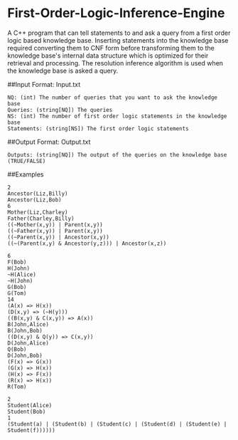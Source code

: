 # First-Order-Logic-Inference-Engine
A C++ program that can tell statements to and ask a query from a first order logic based knowledge base. Inserting statements into the knowledge base required converting them to CNF form before transforming them to the knowledge base's internal data structure which is optimized for their retrieval and processing. The resolution inference algorithm is used when the knowledge base is asked a query.

##Input Format: Input.txt
```
NQ: (int) The number of queries that you want to ask the knowledge base
Queries: (string[NQ]) The queries
NS: (int) The number of first order logic statements in the knowledge base
Statements: (string[NS]) The first order logic statements
```

##Output Format: Output.txt
```
Outputs: (string[NQ]) The output of the queries on the knowledge base (TRUE/FALSE)
```

##Examples
```
2
Ancestor(Liz,Billy)
Ancestor(Liz,Bob)
6
Mother(Liz,Charley)
Father(Charley,Billy)
((~Mother(x,y)) | Parent(x,y))
((~Father(x,y)) | Parent(x,y))
((~Parent(x,y)) | Ancestor(x,y))
((~(Parent(x,y) & Ancestor(y,z))) | Ancestor(x,z))
```
```
6
F(Bob)
H(John)
~H(Alice)
~H(John)
G(Bob)
G(Tom)
14
(A(x) => H(x))
(D(x,y) => (~H(y)))
((B(x,y) & C(x,y)) => A(x))
B(John,Alice)
B(John,Bob)
((D(x,y) & Q(y)) => C(x,y))
D(John,Alice)
Q(Bob)
D(John,Bob)
(F(x) => G(x))
(G(x) => H(x))
(H(x) => F(x))
(R(x) => H(x))
R(Tom)
```
```
2
Student(Alice)
Student(Bob)
1
(Student(a) | (Student(b) | (Student(c) | (Student(d) | (Student(e) | Student(f))))))
```
